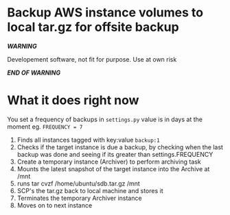 Backup AWS instance volumes to local tar.gz for offsite backup
==============================================================

***WARNING***

Developement software, not fit for purpose. Use at own risk

***END OF WARNING***

# What it does right now

You set a frequency of backups in `settings.py` value is in days at the moment eg. `FREQUENCY = 7 `

1. Finds all instances tagged with key:value  `backup:1`
2. Checks if the target instance is due a backup, by checking when the last backup was done and seeing if its greater than settings.FREQUENCY
3. Create a temporary instance (Archiver) to perform archiving task
4. Mounts the latest snapshot of the target instance into the Archive at /mnt
5. runs tar cvzf /home/ubuntu/sdb.tar.gz /mnt
6. SCP's the tar.gz back to local machine and stores it
7. Terminates the temporary Archiver instance
8. Moves on to next instance




